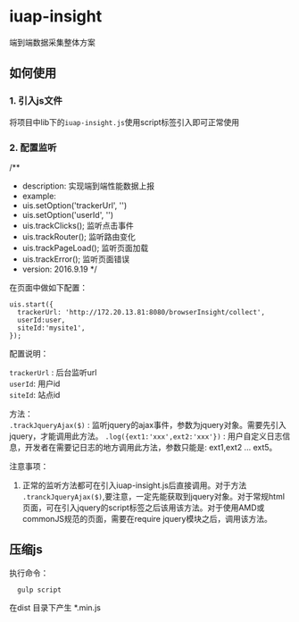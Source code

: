 # iuap-insight

端到端数据采集整体方案

## 如何使用

### 1. 引入js文件

将项目中lib下的`iuap-insight.js`使用script标签引入即可正常使用

### 2. 配置监听

/**
 * description: 实现端到端性能数据上报
 * example:
 *  uis.setOption('trackerUrl', '')
 *  uis.setOption('userId', '')
 *  uis.trackClicks(); 监听点击事件
 *  uis.trackRouter(); 监听路由变化
 *  uis.trackPageLoad(); 监听页面加载
 *  uis.trackError(); 监听页面错误
 * version: 2016.9.19
 */
 
在页面中做如下配置：
```
uis.start({
  trackerUrl: 'http://172.20.13.81:8080/browserInsight/collect',
  userId:user,
  siteId:'mysite1',
});
```

配置说明：

`trackerUrl` : 后台监听url  
`userId`: 用户id  
`siteId`: 站点id

方法：  
`.trackJqueryAjax($)` : 监听jquery的ajax事件，参数为jquery对象。需要先引入jquery，才能调用此方法。
`.log({ext1:'xxx',ext2:'xxx'})` : 用户自定义日志信息，开发者在需要记日志的地方调用此方法，参数只能是: ext1,ext2 ... ext5。


注意事项：

1. 正常的监听方法都可在引入iuap-insight.js后直接调用。对于方法 `.tranckJqueryAjax($)`,要注意，一定先能获取到jquery对象。对于常规html页面，可在引入jquery的script标签之后该用该方法。对于使用AMD或commonJS规范的页面，需要在require jquery模块之后，调用该方法。


## 压缩js

执行命令：
```
  gulp script
```

在dist 目录下产生 *.min.js
